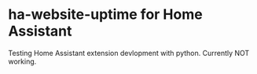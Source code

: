 # ha-website-uptime for Home Assistant
Testing Home Assistant extension devlopment with python. Currently NOT working.
